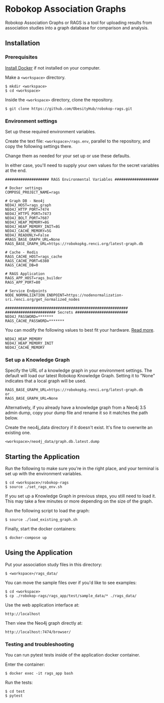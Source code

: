 # Robokop Association Graphs

Robokop Association Graphs or RAGS is a tool for uploading results from association studies into a graph database for comparison and analysis. 

## Installation

### Prerequisites
[Install Docker](https://www.docker.com/get-started) if not installed on your computer. 

Make a ``<workspace>`` directory. 

```
$ mkdir <workspace>
$ cd <workspace> 
```

Inside the ``<workspace>`` directory, clone the repository.
```
$ git clone https://github.com/ObesityHub/robokop-rags.git
```

### Environment settings

Set up these required environment variables.

Create the text file: `<workspace>/rags.env`, parallel to the repository, and copy the following settings there. 

Change them as needed for your set up or use these defaults. 

In either case, you'll need to supply your own values for the secret variables at the end.


```
#################### RAGS Environmental Variables ####################

# Docker settings
COMPOSE_PROJECT_NAME=rags

# Graph DB - Neo4j
NEO4J_HOST=rags_graph
NEO4J_HTTP_PORT=7474
NEO4J_HTTPS_PORT=7473
NEO4J_BOLT_PORT=7687
NEO4J_HEAP_MEMORY=8G
NEO4J_HEAP_MEMORY_INIT=8G
NEO4J_CACHE_MEMORY=5G
NEO4J_READONLY=False
#RAGS_BASE_GRAPH_URL=None
RAGS_BASE_GRAPH_URL=https://robokopkg.renci.org/latest-graph.db

# Cache - Redis
RAGS_CACHE_HOST=rags_cache
RAGS_CACHE_PORT=6380
RAGS_CACHE_DB=0

# RAGS Application
RAGS_APP_HOST=rags_builder
RAGS_APP_PORT=80

# Service Endpoints
NODE_NORMALIZATION_ENDPOINT=https://nodenormalization-sri.renci.org/get_normalized_nodes

########################################################
####################### Secrets ########################
NEO4J_PASSWORD=*******
RAGS_CACHE_PASSWORD=*******
```

You can modify the following values to best fit your hardware. [Read more](https://neo4j.com/developer/guide-performance-tuning/).

```
NEO4J_HEAP_MEMORY
NEO4J_HEAP_MEMORY_INIT
NEO4J_CACHE_MEMORY
```

### Set up a Knowledge Graph
Specify the URL of a knowledge graph in your environment settings. The default will load our latest Robokop Knowledge Graph. Setting it to "None" indicates that a local graph will be used.

```
RAGS_BASE_GRAPH_URL=https://robokopkg.renci.org/latest-graph.db
or
RAGS_BASE_GRAPH_URL=None
```

Alternatively, if you already have a knowledge graph from a Neo4j 3.5 admin dump, copy your dump file and rename it so it matches the path below. 

Create the neo4j_data directory if it doesn't exist. It's fine to overwrite an existing one.
```
<workspace>/neo4j_data/graph.db.latest.dump
```


## Starting the Application
Run the following to make sure you're in the right place, and your terminal is set up with the environment variables.

```
$ cd <workspace>/robokop-rags
$ source ./set_rags_env.sh
```

If you set up a Knowledge Graph in previous steps, you still need to load it. This may take a few minutes or more depending on the size of the graph.

Run the following script to load the graph:
```
$ source ./load_existing_graph.sh
```

Finally, start the docker containers:

```
$ docker-compose up
```

## Using the Application

Put your association study files in this directory:
```
$ <workspace>/rags_data/
```
You can move the sample files over if you'd like to see examples:
```
$ cd <workspace>
$ cp ./robokop-rags/rags_app/test/sample_data/* ./rags_data/
```
Use the web application interface at:
```
http://localhost
```
Then view the Neo4j graph directly at:
```
http://localhost:7474/browser/
```

### Testing and troubleshooting

You can run pytest tests inside of the application docker container. 

Enter the container:
```
$ docker exec -it rags_app bash
```
Run the tests:
```
$ cd test
$ pytest
```
